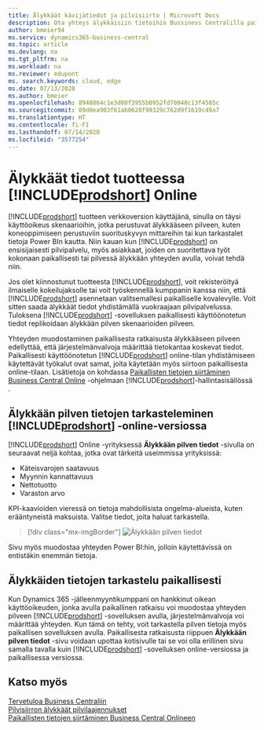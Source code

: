 ```yaml
---
title: Älykkäät kävijätiedot ja pilvisiirto | Microsoft Docs
description: Ota yhteys älykkäisiin tietoihin Bussiness Centralilla paikallisesta ratkaisustasi. Opettele siirtymään pilveen.
author: bmeier94
ms.service: dynamics365-business-central
ms.topic: article
ms.devlang: na
ms.tgt_pltfrm: na
ms.workload: na
ms.reviewer: edupont
ms. search.keywords: cloud, edge
ms.date: 07/13/2020
ms.author: bmeier
ms.openlocfilehash: 8948864c1e3d00f3955b0952fd70048c13f4585c
ms.sourcegitcommit: 89d0ea903f61ab0628f99329c762d9f1619c49a7
ms.translationtype: HT
ms.contentlocale: fi-FI
ms.lasthandoff: 07/14/2020
ms.locfileid: "3577254"
---
```

# <a name="intelligent-insights-with-prodshort-online"></a>Älykkäät tiedot tuotteessa [!INCLUDE[prodshort](includes/prodshort.md)] Online

[!INCLUDE[prodshort](includes/prodshort.md)] tuotteen verkkoversion käyttäjänä, sinulla on täysi käyttöoikeus skenaarioihin, jotka perustuvat älykkääseen pilveen, kuten koneoppimiseen perustuviin suorituskyvyn mittareihin tai kun tarkastalet tietoja Power BIn kautta.  Niin kauan kun [!INCLUDE[prodshort](includes/prodshort.md)] on ensisijaisesti pilvipalvelu, myös asiakkaat, joiden on suoritettava työt kokonaan paikallisesti tai pilvessä älykkään yhteyden avulla, voivat tehdä niin.  

Jos olet kiinnostunut tuotteesta [!INCLUDE[prodshort](includes/prodshort.md)], voit rekisteröityä ilmaiselle kokeilujaksolle tai voit työskennellä kumppanin kanssa niin, että [!INCLUDE[prodshort](includes/prodshort.md)] asennetaan valitsemallesi paikalliselle kovalevylle. Voit sitten saada älykkäät tiedot yhdistämällä vuokraajaan pilvipalvelussa. Tuloksena [!INCLUDE[prodshort](includes/prodshort.md)] -sovelluksen paikallisesti käyttöönotetun tiedot replikoidaan älykkään pilven skenaarioiden pilveen.  

Yhteyden muodostaminen paikallisesta ratkaisusta älykkääseen pilveen edellyttää, että järjestelmänvalvoja määrittää tietokantaa koskevat tiedot. Paikallisesti käyttöönotetun [!INCLUDE[prodshort](includes/prodshort.md)] online-tilan yhdistämiseen käytettävät työkalut ovat samat, joita käytetään myös siirtoon paikallisesta online-tilaan. Lisätietoja on kohdassa [Paikallisten tietojen siirtäminen Business Central Online](/dynamics365/business-central/dev-itpro/administration/migrate-data) -ohjelmaan [!INCLUDE[prodshort](includes/prodshort.md)]-hallintasisällössä .  

## <a name="viewing-intelligent-cloud-insights-in-prodshort-online"></a>Älykkään pilven tietojen tarkasteleminen [!INCLUDE[prodshort](includes/prodshort.md)] -online-versiossa

[!INCLUDE[prodshort](includes/prodshort.md)] Online -yrityksessä **Älykkään pilven tiedot** -sivulla on seuraavat neljä kohtaa, jotka ovat tärkeitä useimmissa yrityksissä:

- Käteisvarojen saatavuus
- Myynnin kannattavuus
- Nettotuotto
- Varaston arvo

KPI-kaavioiden vieressä on tietoja mahdollisista ongelma-alueista, kuten erääntyneistä maksuista. Valitse tiedot, joita haluat tarkastella.  

> [!div class="mx-imgBorder"]
> ![Älykkään pilven tiedot](media/across-intelligent-cloud/intelligentcloudApril19.png "Näyttää Älykkään Pilvipalvelun Tiedot -sivun Business Centralissa")

Sivu myös muodostaa yhteyden Power BI:hin, jolloin käytettävissä on entistäkin enemmän tietoja.

## <a name="viewing-intelligent-insights-on-premises"></a>Älykkäiden tietojen tarkastelu paikallisesti

Kun Dynamics 365 -jälleenmyyntikumppani on hankkinut oikean käyttöoikeuden, jonka avulla paikallinen ratkaisu voi muodostaa yhteyden pilveen [!INCLUDE[prodshort](includes/prodshort.md)] -sovelluksen avulla, järjestelmänvalvoja voi määrittää yhteyden. Kun tämä on tehty, voit tarkastella pilven tietoja myös paikallisen sovelluksen avulla. Paikallisesta ratkaisusta riippuen **Älykkään pilven tiedot** -sivu voidaan upottaa kotisivulle tai se voi olla erillinen sivu samalla tavalla kuin [!INCLUDE[prodshort](includes/prodshort.md)] -sovelluksen online-versiossa ja paikallisessa versiossa.  

## <a name="see-also"></a>Katso myös

[Tervetuloa Business Centraliin](index.md)  
[Pilvisiirron älykkäät pilvilaajennukset](ui-extensions-data-replication.md)  
[Paikallisten tietojen siirtäminen Business Central Onlineen](/dynamics365/business-central/dev-itpro/administration/migrate-data)  
